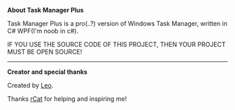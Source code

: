 **About Task Manager Plus**

Task Manager Plus is a pro(..?) version of Windows Task Manager, written in C# WPF(I'm noob in c#).

IF YOU USE THE SOURCE CODE OF THIS PROJECT, THEN YOUR PROJECT MUST BE OPEN SOURCE!
***
**Creator and special thanks**

Created by [Leo](https://github.com/LeoLezury "Leo").

Thanks [rCat](https://github.com/srcatt "rCat") for helping and inspiring me!
